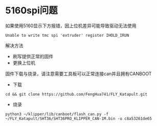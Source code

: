 # 5160spi问题

如果使用5160显示下方报错，因上位机差异可能导致驱动无法使用

```
Unable to write tmc spi 'extruder' register IHOLD_IRUN
```

解决方法

* 刷写提供正常的固件
* 更换上位机

固件下载与烧录，请注意需要工具板可以正常连接can并且拥有CANBOOT

* 下载

```
cd && git clone https://github.com/FengHua741/FLY_Katapult.git
```

* 烧录

```
python3 ~/klipper/lib/canboot/flash_can.py -f ~/FLY_Katapult/SHT36/SHT36PRO_KLIPPER_CAN-1M.bin -u c8a53261de65
```

